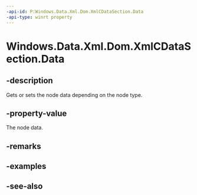 ```yaml
---
-api-id: P:Windows.Data.Xml.Dom.XmlCDataSection.Data
-api-type: winrt property
---
```


<!-- Property syntax
public string Data { get;  set; }
-->

# Windows.Data.Xml.Dom.XmlCDataSection.Data

## -description
Gets or sets the node data depending on the node type.

## -property-value
The node data.

## -remarks

## -examples

## -see-also
